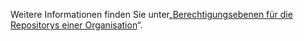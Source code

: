 Weitere Informationen finden Sie unter„[Berechtigungsebenen für die Repositorys einer Organisation](/articles/repository-permission-levels-for-an-organization)“.
